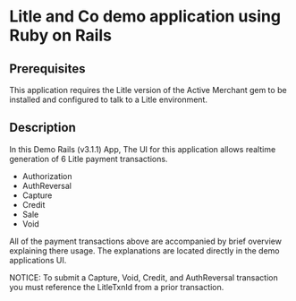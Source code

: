 Litle and Co demo application using Ruby on Rails
=================================================

Prerequisites
-------------
This application requires the Litle version of the Active Merchant gem to be installed and configured to talk to a Litle environment.

Description
-----------
In this Demo Rails (v3.1.1) App, The UI for this application allows realtime generation of 6 Litle payment transactions.
	
 - Authorization
 - AuthReversal
 - Capture
 - Credit
 - Sale
 - Void

All of the payment transactions above are accompanied by brief overview explaining there usage.  The explanations are located directly in the demo applications UI.

NOTICE: To submit a Capture, Void, Credit, and AuthReversal transaction you must reference the LitleTxnId from a prior transaction.

